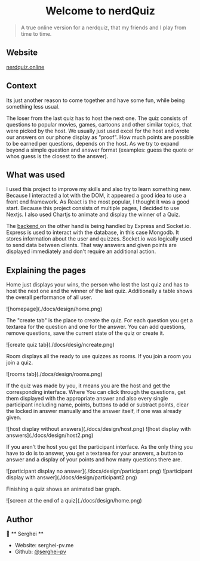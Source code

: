 <h1 align="center">Welcome to nerdQuiz</h1>

> A true online version for a nerdquiz, that my friends and I play from time to time.

## Website

[nerdquiz.online](www.nerdquiz.online)

## Context

<p>
Its just another reason to come together and have some fun, while being something less usual.
</p>

The loser from the last quiz has to host the next one. The quiz consists of questions to popular movies, games, cartoons and other similar topics, that were picked by the host. We usually just used excel for the host and wrote our answers on our phone display as "proof". How much points are possible to be earned per questions, depends on the host. As we try to expand beyond a simple question and answer format (examples: guess the quote or whos guess is the closest to the answer).

## What was used

I used this project to improve my skills and also try to learn something new. Because I interacted a lot with the DOM, it appeared a good idea to use a front end framework. As React is the most popular, I thought it was a good start. Because this project consists of multiple pages, I decided to use Nextjs. I also used Chartjs to animate and display the winner of a Quiz.

The [backend ](https://github.com/serghei-pv/myServer) on the other hand is being handled by Express and Socket.io. Express is used to interact with the database, in this case Mongodb. It stores information about the user and quizzes. Socket.io was logically used to send data between clients. That way answers and given points are displayed immediately and don't require an additional action.

## Explaining the pages

<p>
Home just displays your wins, the person who lost the last quiz and has to host the next one and the winner of the last quiz. Additionally a table shows the overall performance of all user.
</p>
![homepage](./docs/design/home.png)
<p>
The "create tab" is the place to create the quiz. For each question you get a textarea for the question and one for the answer. You can add questions, remove questions, save the current state of the quiz or create it.
</p>
![create quiz tab](./docs/desig/ncreate.png)

<p>
Room displays all the ready to use quizzes as rooms. If you join a room you join a quiz.
</p>
![rooms tab](./docs/design/rooms.png)

<p>
If the quiz was made by you, it means you are the host and get the corresponding interface. Where You can click through the questions, get them displayed with the appropriate answer and also every single participant including name, points, buttons to add or subtract points, clear the locked in answer manually and the answer itself, if one was already given.
</p>
![host display without answers](./docs/design/host.png)
![host display with answers](./docs/design/host2.png)

<p>
If you aren't the host you get the participant interface. As the only thing you have to do is to answer, you get a textarea for your answers, a button to answer and a display of your points and how many questions there are.
</p>
![participant display no answer](./docs/design/participant.png)
![participant display with answer](./docs/design/participant2.png)

<p>
Finishing a quiz shows an animated bar graph.
</p>
![screen at the end of a quiz](./docs/design/home.png)

## Author

👤 ** Serghei **

- Website: serghei-pv.me
- Github: [@serghei-pv ](https://github.com/serghei-pv)
